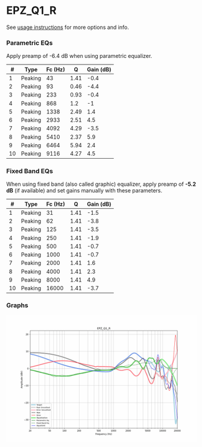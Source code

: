 # EPZ_Q1_R
See [usage instructions](https://github.com/jaakkopasanen/AutoEq#usage) for more options and info.

### Parametric EQs
Apply preamp of -6.4 dB when using parametric equalizer.

|   # | Type    |   Fc (Hz) |    Q |   Gain (dB) |
|-----|---------|-----------|------|-------------|
|   1 | Peaking |        43 | 1.41 |        -0.4 |
|   2 | Peaking |        93 | 0.46 |        -4.4 |
|   3 | Peaking |       233 | 0.93 |        -0.4 |
|   4 | Peaking |       868 | 1.2  |        -1   |
|   5 | Peaking |      1338 | 2.49 |         1.4 |
|   6 | Peaking |      2933 | 2.51 |         4.5 |
|   7 | Peaking |      4092 | 4.29 |        -3.5 |
|   8 | Peaking |      5410 | 2.37 |         5.9 |
|   9 | Peaking |      6464 | 5.94 |         2.4 |
|  10 | Peaking |      9116 | 4.27 |         4.5 |

### Fixed Band EQs
When using fixed band (also called graphic) equalizer, apply preamp of **-5.2 dB** (if available) and set gains manually with these parameters.

|   # | Type    |   Fc (Hz) |    Q |   Gain (dB) |
|-----|---------|-----------|------|-------------|
|   1 | Peaking |        31 | 1.41 |        -1.5 |
|   2 | Peaking |        62 | 1.41 |        -3.8 |
|   3 | Peaking |       125 | 1.41 |        -3.5 |
|   4 | Peaking |       250 | 1.41 |        -1.9 |
|   5 | Peaking |       500 | 1.41 |        -0.7 |
|   6 | Peaking |      1000 | 1.41 |        -0.7 |
|   7 | Peaking |      2000 | 1.41 |         1.6 |
|   8 | Peaking |      4000 | 1.41 |         2.3 |
|   9 | Peaking |      8000 | 1.41 |         4.9 |
|  10 | Peaking |     16000 | 1.41 |        -3.7 |

### Graphs
![](./EPZ_Q1_R.png)
